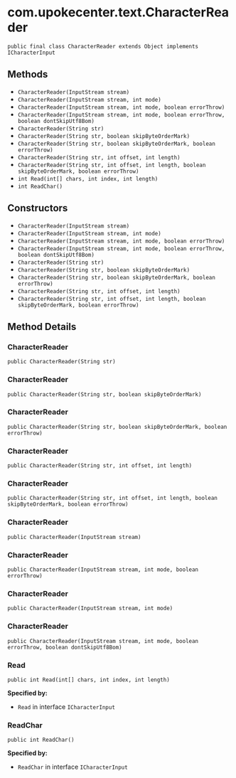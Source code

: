 # com.upokecenter.text.CharacterReader

    public final class CharacterReader extends Object implements ICharacterInput

## Methods

* `CharacterReader(InputStream stream)`<br>
* `CharacterReader(InputStream stream,
               int mode)`<br>
* `CharacterReader(InputStream stream,
               int mode,
               boolean errorThrow)`<br>
* `CharacterReader(InputStream stream,
               int mode,
               boolean errorThrow,
               boolean dontSkipUtf8Bom)`<br>
* `CharacterReader(String str)`<br>
* `CharacterReader(String str,
               boolean skipByteOrderMark)`<br>
* `CharacterReader(String str,
               boolean skipByteOrderMark,
               boolean errorThrow)`<br>
* `CharacterReader(String str,
               int offset,
               int length)`<br>
* `CharacterReader(String str,
               int offset,
               int length,
               boolean skipByteOrderMark,
               boolean errorThrow)`<br>
* `int Read(int[] chars,
    int index,
    int length)`<br>
* `int ReadChar()`<br>

## Constructors

* `CharacterReader(InputStream stream)`<br>
* `CharacterReader(InputStream stream,
               int mode)`<br>
* `CharacterReader(InputStream stream,
               int mode,
               boolean errorThrow)`<br>
* `CharacterReader(InputStream stream,
               int mode,
               boolean errorThrow,
               boolean dontSkipUtf8Bom)`<br>
* `CharacterReader(String str)`<br>
* `CharacterReader(String str,
               boolean skipByteOrderMark)`<br>
* `CharacterReader(String str,
               boolean skipByteOrderMark,
               boolean errorThrow)`<br>
* `CharacterReader(String str,
               int offset,
               int length)`<br>
* `CharacterReader(String str,
               int offset,
               int length,
               boolean skipByteOrderMark,
               boolean errorThrow)`<br>

## Method Details

### CharacterReader
    public CharacterReader(String str)
### CharacterReader
    public CharacterReader(String str, boolean skipByteOrderMark)
### CharacterReader
    public CharacterReader(String str, boolean skipByteOrderMark, boolean errorThrow)
### CharacterReader
    public CharacterReader(String str, int offset, int length)
### CharacterReader
    public CharacterReader(String str, int offset, int length, boolean skipByteOrderMark, boolean errorThrow)
### CharacterReader
    public CharacterReader(InputStream stream)
### CharacterReader
    public CharacterReader(InputStream stream, int mode, boolean errorThrow)
### CharacterReader
    public CharacterReader(InputStream stream, int mode)
### CharacterReader
    public CharacterReader(InputStream stream, int mode, boolean errorThrow, boolean dontSkipUtf8Bom)
### Read
    public int Read(int[] chars, int index, int length)

**Specified by:**

* <code>Read</code>&nbsp;in interface&nbsp;<code>ICharacterInput</code>

### ReadChar
    public int ReadChar()

**Specified by:**

* <code>ReadChar</code>&nbsp;in interface&nbsp;<code>ICharacterInput</code>
